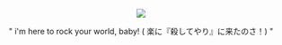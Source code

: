 <p align="center">
  <img src="https://file.garden/ZkkBX0t8VXqarrgk/Untitled1918_20240804121942(3).png" />
</p>
<p align="center">
 " i'm here to rock your world, baby! ( 楽に『殺してやり』に来たのさ！) "
</p>
